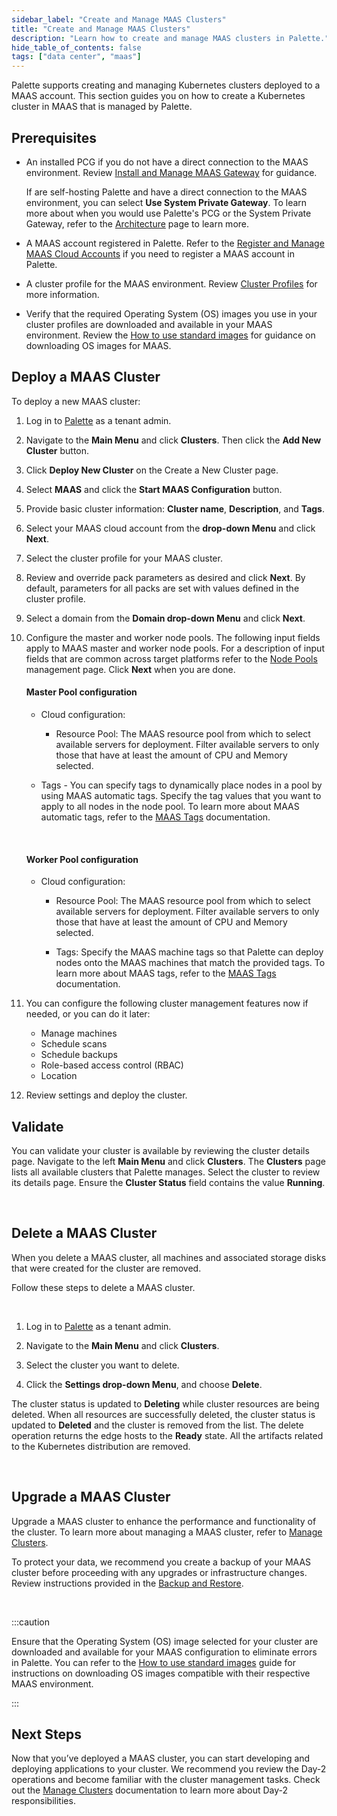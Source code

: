 ```yaml
---
sidebar_label: "Create and Manage MAAS Clusters"
title: "Create and Manage MAAS Clusters"
description: "Learn how to create and manage MAAS clusters in Palette."
hide_table_of_contents: false
tags: ["data center", "maas"]
---
```


Palette supports creating and managing Kubernetes clusters deployed to a MAAS account. This section guides you on how to create a Kubernetes cluster in MAAS that is managed by Palette.

## Prerequisites

- An installed PCG if you do not have a direct connection to the MAAS environment. Review [Install and Manage MAAS Gateway](install-manage-maas-pcg.md) for guidance.

  If are self-hosting Palette and have a direct connection to the MAAS environment, you can select **Use System Private Gateway**. To learn more about when you would use Palette's PCG or the System Private Gateway, refer to the [Architecture](architecture.md) page to learn more.

- A MAAS account registered in Palette. Refer to the [Register and Manage MAAS Cloud Accounts](register-manage-maas-cloud-accounts.md) if you need to register a MAAS account in Palette.

- A cluster profile for the MAAS environment. Review [Cluster Profiles](../../../profiles/cluster-profiles/cluster-profiles.md) for more information.

- Verify that the required Operating System (OS) images you use in your cluster profiles are downloaded and available in your MAAS environment. Review the [How to use standard images](https://maas.io/docs/how-to-use-standard-images) for guidance on downloading OS images for MAAS.

## Deploy a MAAS Cluster

To deploy a new MAAS cluster:

1. Log in to [Palette](https://console.spectrocloud.com) as a tenant admin.

2. Navigate to the **Main Menu** and click **Clusters**. Then click the **Add New Cluster** button.

3. Click **Deploy New Cluster** on the Create a New Cluster page.

4. Select **MAAS** and click the **Start MAAS Configuration** button.

5. Provide basic cluster information: **Cluster name**, **Description**, and **Tags**.

6. Select your MAAS cloud account from the **drop-down Menu** and click **Next**.

7. Select the cluster profile for your MAAS cluster.

8. Review and override pack parameters as desired and click **Next**. By default, parameters for all packs are set with values defined in the cluster profile.

9. Select a domain from the **Domain drop-down Menu** and click **Next**.

10. Configure the master and worker node pools. The following input fields apply to MAAS master and worker node pools. For a description of input fields that are common across target platforms refer to the [Node Pools](../../cluster-management/node-pool.md) management page. Click **Next** when you are done.

    #### Master Pool configuration

    - Cloud configuration:

      - Resource Pool: The MAAS resource pool from which to select available servers for deployment. Filter available servers to only those that have at least the amount of CPU and Memory selected.

    - Tags - You can specify tags to dynamically place nodes in a pool by using MAAS automatic tags. Specify the tag values that you want to apply to all nodes in the node pool. To learn more about MAAS automatic tags, refer to the [MAAS Tags](https://maas.cloud.cbh.kth.se/MAAS/docs/cli/how-to-tag-machines.html#heading--how-to-create-automatic-tags) documentation.

    <br />

    #### Worker Pool configuration

    - Cloud configuration:

      - Resource Pool: The MAAS resource pool from which to select available servers for deployment. Filter available servers to only those that have at least the amount of CPU and Memory selected.

      - Tags: Specify the MAAS machine tags so that Palette can deploy nodes onto the MAAS machines that match the provided tags. To learn more about MAAS tags, refer to the [MAAS Tags](https://maas.io/docs/how-to-tag-machines) documentation.

11. You can configure the following cluster management features now if needed, or you can do it later:

    - Manage machines
    - Schedule scans
    - Schedule backups
    - Role-based access control (RBAC)
    - Location

12. Review settings and deploy the cluster.

## Validate

You can validate your cluster is available by reviewing the cluster details page. Navigate to the left **Main Menu** and click **Clusters**. The **Clusters** page lists all available clusters that Palette manages. Select the cluster to review its details page. Ensure the **Cluster Status** field contains the value **Running**.

<br />

## Delete a MAAS Cluster

When you delete a MAAS cluster, all machines and associated storage disks that were created for the cluster are removed.

Follow these steps to delete a MAAS cluster.

<br />

1. Log in to [Palette](https://console.spectrocloud.com) as a tenant admin.

2. Navigate to the **Main Menu** and click **Clusters**.

3. Select the cluster you want to delete.

4. Click the **Settings drop-down Menu**, and choose **Delete**.

The cluster status is updated to **Deleting** while cluster resources are being deleted. When all resources are successfully deleted, the cluster status is updated to **Deleted** and the cluster is removed from the list. The delete operation returns the edge hosts to the **Ready** state. All the artifacts related to the Kubernetes distribution are removed.

<br />

## Upgrade a MAAS Cluster

Upgrade a MAAS cluster to enhance the performance and functionality of the cluster. To learn more about managing a MAAS cluster, refer to [Manage Clusters](../../cluster-management/cluster-updates.md).

To protect your data, we recommend you create a backup of your MAAS cluster before proceeding with any upgrades or infrastructure changes. Review instructions provided in the [Backup and Restore](../../cluster-management/backup-restore/backup-restore.md).

<br />

:::caution

Ensure that the Operating System (OS) image selected for your cluster are downloaded and available for your MAAS configuration to eliminate errors in Palette. You can refer to the [How to use standard images](https://maas.io/docs/how-to-customise-images) guide for instructions on downloading OS images compatible with their respective MAAS environment.

:::

## Next Steps

Now that you’ve deployed a MAAS cluster, you can start developing and deploying applications to your cluster. We recommend you review the Day-2 operations and become familiar with the cluster management tasks. Check out the [Manage Clusters](../../cluster-management/cluster-management.md) documentation to learn more about Day-2 responsibilities.

